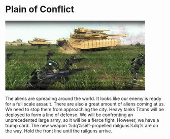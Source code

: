 # Plain of Conflict

![Plain of Conflict](../images/missions_thumbnails/M034.jpg)

The aliens are spreading around the world. It looks like our enemy is ready for a full scale assault.
There are also a great amount of aliens coming at us. We need to stop them from approaching the city. Heavy tanks Titans will be deployed to form a line of defense.
We will be confronting an unprecedented large army, so it will be a fierce fight. However, we have a trump card. The new weapon %dq%self-propelled railguns%dq% are on the way. Hold the front line until the railguns arrive.
